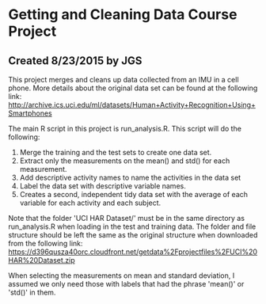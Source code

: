 # Getting and Cleaning Data Course Project
## Created 8/23/2015 by JGS

This project merges and cleans up data collected from an IMU in a cell phone. More details about the original data set can be found at the following link:
http://archive.ics.uci.edu/ml/datasets/Human+Activity+Recognition+Using+Smartphones 

The main R script in this project is run_analysis.R. This script will do the following:
1. Merge the training and the test sets to create one data set.
2. Extract only the measurements on the mean() and std() for each measurement. 
3. Add descriptive activity names to name the activities in the data set
4. Label the data set with descriptive variable names. 
5. Creates a second, independent tidy data set with the average of each variable for each activity and each subject.

Note that the folder 'UCI HAR Dataset/' must be in the same directory as run_analysis.R when loading in the test and training data. The folder and file structure should be left the same as the original structure when downloaded from the following link:
https://d396qusza40orc.cloudfront.net/getdata%2Fprojectfiles%2FUCI%20HAR%20Dataset.zip

When selecting the measurements on mean and standard deviation, I assumed we only need those with labels that had the phrase 'mean()' or 'std()' in them.
